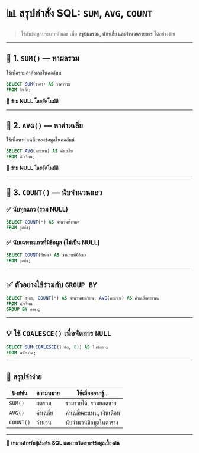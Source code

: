 
# 📊 สรุปคำสั่ง SQL: `SUM`, `AVG`, `COUNT`

> ใช้กับข้อมูลประเภทตัวเลข เพื่อ **สรุปผลรวม, ค่าเฉลี่ย และจำนวนรายการ** ได้อย่างง่าย

---

## 🔸 1. `SUM()` — หาผลรวม
ใช้เพื่อรวมค่าตัวเลขในคอลัมน์

```sql
SELECT SUM(ราคา) AS ราคารวม
FROM สินค้า;
```

📌 **ข้าม NULL โดยอัตโนมัติ**

---

## 🔸 2. `AVG()` — หาค่าเฉลี่ย
ใช้เพื่อหาค่าเฉลี่ยของข้อมูลในคอลัมน์

```sql
SELECT AVG(คะแนน) AS ค่าเฉลี่ย
FROM นักเรียน;
```

📌 **ข้าม NULL โดยอัตโนมัติ**

---

## 🔸 3. `COUNT()` — นับจำนวนแถว

### ✅ นับทุกแถว (รวม NULL)
```sql
SELECT COUNT(*) AS จำนวนทั้งหมด
FROM ลูกค้า;
```

### ✅ นับเฉพาะแถวที่มีข้อมูล (ไม่เป็น NULL)
```sql
SELECT COUNT(อีเมล) AS จำนวนที่มีอีเมล
FROM ลูกค้า;
```

---

## ✅ ตัวอย่างใช้ร่วมกับ `GROUP BY`

```sql
SELECT สาขา, COUNT(*) AS จำนวนนักเรียน, AVG(คะแนน) AS ค่าเฉลี่ยคะแนน
FROM นักเรียน
GROUP BY สาขา;
```

---

## 💡 ใช้ `COALESCE()` เพื่อจัดการ `NULL`

```sql
SELECT SUM(COALESCE(โบนัส, 0)) AS โบนัสรวม
FROM พนักงาน;
```

---

## 🧠 สรุปจำง่าย

| ฟังก์ชัน  | ความหมาย     | ใช้เมื่ออยากรู้...              |
|-----------|----------------|----------------------------------|
| `SUM()`   | ผลรวม          | รวมรายได้, รวมยอดขาย            |
| `AVG()`   | ค่าเฉลี่ย       | ค่าเฉลี่ยคะแนน, เงินเดือน       |
| `COUNT()` | จำนวน           | นับจำนวนข้อมูลในตาราง           |

---

📁 **เหมาะสำหรับผู้เริ่มต้น SQL และการวิเคราะห์ข้อมูลเบื้องต้น**
